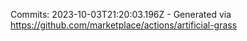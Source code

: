 Commits: 2023-10-03T21:20:03.196Z - Generated via https://github.com/marketplace/actions/artificial-grass
<br>
